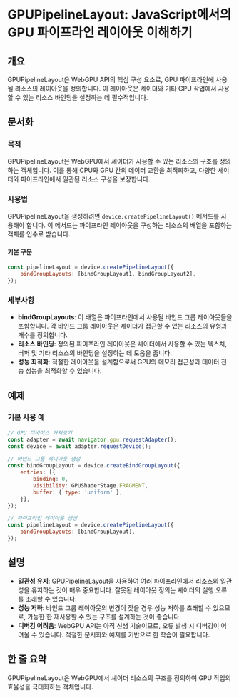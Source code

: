 <!--
Meta Description: # GPUPipelineLayout: JavaScript에서의 GPU 파이프라인 레이아웃 이해하기 ## 개요 GPUPipelineLayout은 WebGPU API의 핵심 구성 요소로, GPU 파이프라인에 사용될 리소스의 레이아웃을 정의합니다. 이 레이아웃은 셰이더와 기...
Meta Keywords: gpu, 리소스의, device, const, 파이프라인
-->

# GPUPipelineLayout: JavaScript에서의 GPU 파이프라인 레이아웃 이해하기

## 개요
GPUPipelineLayout은 WebGPU API의 핵심 구성 요소로, GPU 파이프라인에 사용될 리소스의 레이아웃을 정의합니다. 이 레이아웃은 셰이더와 기타 GPU 작업에서 사용할 수 있는 리소스 바인딩을 설정하는 데 필수적입니다.

## 문서화
### 목적
GPUPipelineLayout은 WebGPU에서 셰이더가 사용할 수 있는 리소스의 구조를 정의하는 객체입니다. 이를 통해 CPU와 GPU 간의 데이터 교환을 최적화하고, 다양한 셰이더와 파이프라인에서 일관된 리소스 구성을 보장합니다.

### 사용법
GPUPipelineLayout을 생성하려면 `device.createPipelineLayout()` 메서드를 사용해야 합니다. 이 메서드는 파이프라인 레이아웃을 구성하는 리소스의 배열을 포함하는 객체를 인수로 받습니다.

#### 기본 구문
```javascript
const pipelineLayout = device.createPipelineLayout({
    bindGroupLayouts: [bindGroupLayout1, bindGroupLayout2],
});
```

### 세부사항
- **bindGroupLayouts**: 이 배열은 파이프라인에서 사용될 바인드 그룹 레이아웃들을 포함합니다. 각 바인드 그룹 레이아웃은 셰이더가 접근할 수 있는 리소스의 유형과 개수를 정의합니다.
- **리소스 바인딩**: 정의된 파이프라인 레이아웃은 셰이더에서 사용할 수 있는 텍스처, 버퍼 및 기타 리소스의 바인딩을 설정하는 데 도움을 줍니다.
- **성능 최적화**: 적절한 레이아웃을 설계함으로써 GPU의 메모리 접근성과 데이터 전송 성능을 최적화할 수 있습니다.

## 예제
### 기본 사용 예
```javascript
// GPU 디바이스 가져오기
const adapter = await navigator.gpu.requestAdapter();
const device = await adapter.requestDevice();

// 바인드 그룹 레이아웃 생성
const bindGroupLayout = device.createBindGroupLayout({
    entries: [{
        binding: 0,
        visibility: GPUShaderStage.FRAGMENT,
        buffer: { type: 'uniform' },
    }],
});

// 파이프라인 레이아웃 생성
const pipelineLayout = device.createPipelineLayout({
    bindGroupLayouts: [bindGroupLayout],
});
```

## 설명
- **일관성 유지**: GPUPipelineLayout을 사용하여 여러 파이프라인에서 리소스의 일관성을 유지하는 것이 매우 중요합니다. 잘못된 레이아웃 정의는 셰이더의 실행 오류를 초래할 수 있습니다.
- **성능 저하**: 바인드 그룹 레이아웃의 변경이 잦을 경우 성능 저하를 초래할 수 있으므로, 가능한 한 재사용할 수 있는 구조를 설계하는 것이 좋습니다.
- **디버깅 어려움**: WebGPU API는 아직 신생 기술이므로, 오류 발생 시 디버깅이 어려울 수 있습니다. 적절한 문서화와 예제를 기반으로 한 학습이 필요합니다.

## 한 줄 요약
GPUPipelineLayout은 WebGPU에서 셰이더 리소스의 구조를 정의하여 GPU 작업의 효율성을 극대화하는 객체입니다.